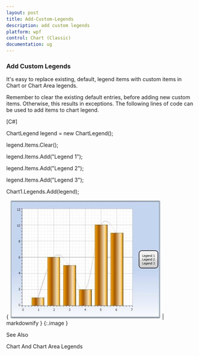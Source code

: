 ```yaml
---
layout: post
title: Add-Custom-Legends
description: add custom legends
platform: wpf
control: Chart (Classic)
documentation: ug
---
```


### Add Custom Legends

It's easy to replace existing, default, legend items with custom items in Chart or Chart Area legends.

Remember to clear the existing default entries, before adding new custom items. Otherwise, this results in exceptions. The following lines of code can be used to add items to chart legend.

[C#]



ChartLegend legend = new ChartLegend();

legend.Items.Clear();

legend.Items.Add("Legend 1");

legend.Items.Add("Legend 2");

legend.Items.Add("Legend 3");

Chart1.Legends.Add(legend);



{ ![](Add-Custom-Legends_images/Add-Custom-Legends_img1.jpeg) | markdownify }
{:.image }


See Also

Chart And Chart Area Legends

